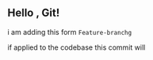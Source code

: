 ## Hello , Git!


i am adding this form `Feature-branchg`


if applied to the codebase this commit will 